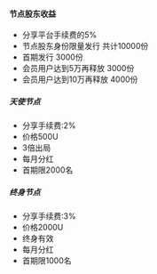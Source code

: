 #### 节点股东收益

* 分享平台手续费的5%
* 节点股东身份限量发行 共计10000份
* 首期发行 3000份
* 会员用户达到5万再释放 3000份
* 会员用户达到10万再释放 4000份

##### 天使节点

* 分享手续费:2%
* 价格500U
* 3倍出局
* 每月分红
* 首期限2000名

##### 终身节点

* 分享手续费:3%
* 价格2000U
* 终身有效
* 每月分红
* 首期限1000名